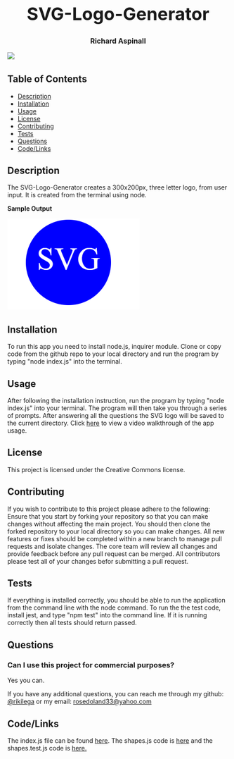 
<div style="align-items: center">
<h1 style="font-size: 40px; font-weight: bold; text-align: center;">SVG-Logo-Generator</h1>
<h3 style="font-size: 16px; font-weight: fine; text-align: center;">Richard Aspinall</h3>
<img src=https://img.shields.io/badge/License-CC0_1.0-lightgrey.svg style="align-items: center;">
</div>

## Table of Contents
* [Description](#description) 
* [Installation](#installation) 
* [Usage](#usage)                                    
* [License](#license)                             
* [Contributing](#contributing)                     
* [Tests](#tests)
* [Questions](#questions)
* [Code/Links](#code/links)

## Description 
The SVG-Logo-Generator creates a 300x200px, three letter logo, from user input. It is created from the terminal using node. 

**Sample Output**

![Sample-Logo-Image](./lib/images/sample-logo-image.PNG "Sample logo output")

## Installation
To run this app you need to install node.js, inquirer module. Clone or copy code from the github repo to your local directory and run the program by typing "node index.js" into the terminal. 

## Usage 
After following the installation instruction, run the program by typing "node index.js" into your terminal. The program will then take you through a series of prompts. After answering all the questions the SVG logo will be saved to the current directory.  Click [here](https://drive.google.com/file/d/1_kZouAjrR9B_cf6Q6cXsbdlrgemQwzZg/view) to view a video walkthrough of the app usage.

## License 
This project is licensed under the Creative Commons license.

## Contributing 
If you wish to contribute to this project please adhere to the following: Ensure that you start by forking your repository so that you can make changes without affecting the main project. You should then clone the forked repository to your local directory so you can make changes. All new features or fixes should be completed within a new branch to manage pull requests and isolate changes. The core team will review all changes and provide feedback before any pull request can be merged. All contributors please test all of your changes befor submitting a pull request.

## Tests 
If everything is installed correctly, you should be able to run the application from the command line with the node command. To run the the test code, install jest, and type "npm test" into the command line. If it is running correctly then all tests should return passed.

## Questions 

### Can I use this project for commercial purposes?
 Yes you can.

If you have any additional questions, you can reach me through my github: [@rikilega](github.com/rikilega) or my email: rosedoland33@yahoo.com

## Code/Links
The index.js file can be found [here](https://github.com/rikilega/SVG-Logo-Generator/blob/main/index.js). The shapes.js code is [here](https://github.com/rikilega/SVG-Logo-Generator/blob/main/lib/shapes.js) and the shapes.test.js code is [here.](https://github.com/rikilega/SVG-Logo-Generator/blob/main/lib/shapes.test.js)
    